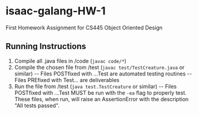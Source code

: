 # isaac-galang-HW-1
First Homework Assignment for CS445 Object Oriented Design

## Running Instructions
1. Compile all .java files in /code (`javac code/*`)
2. Compile the chosen file from /test (`javac test/TestCreature.java` or similar)
-- Files POSTfixed with ...Test are automated testing routines
-- Files PREfixed with Test... are deliverables
3. Run the file from /test (`java test.TestCreature` or similar)
-- Files POSTfixed with ...Test MUST be run with the `-ea` flag to properly test. These files, when run, will raise an AssertionError with the description "All tests passed".

